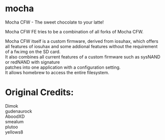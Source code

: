 # mocha
Mocha CFW - The sweet chocolate to your latte!

Mocha CFW FE tries to be a combination of all forks of Mocha CFW.

Mocha CFW itself is a custom firmware, derived from iosuhax, which offers all features of iosuhax and some addional features without the requirement of a fw.img on the SD card.  
It also combines all current features of a custom firmware such as sysNAND or redNAND with signature  
patches into one application with a configuration setting.  
It allows homebrew to access the entire filesystem.

# Original Credits:
Dimok  
gudenaurock  
AboodXD  
smealum  
plutoo  
yellows8  
